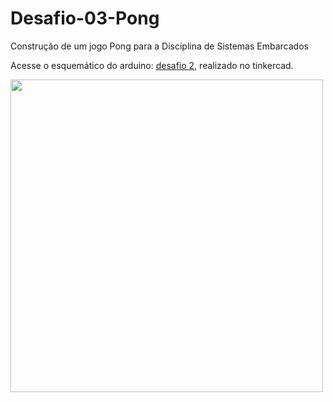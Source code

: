 # Desafio-03-Pong
Construção de um jogo Pong para a Disciplina de Sistemas Embarcados


Acesse o esquemático do arduino: [desafio 2](https://www.tinkercad.com/things/4twfonFw2j7), realizado no tinkercad.

<img src="https://user-images.githubusercontent.com/100162696/177075106-77e521ad-62d0-47f2-a0ed-95a49621b024.PNG" width="500"/>
</div>
